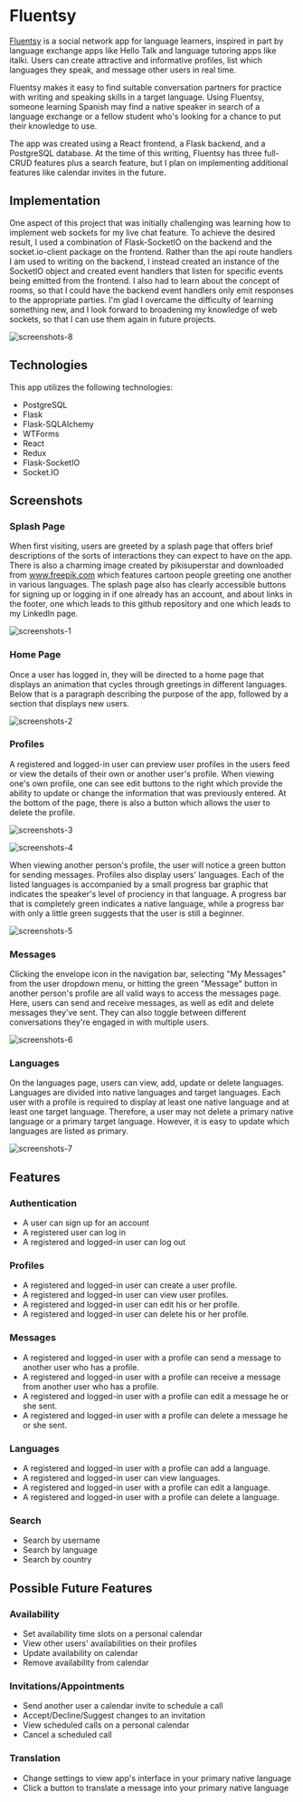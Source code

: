 # Fluentsy
[Fluentsy](https://fluentsy.herokuapp.com) is a social network app for language learners, inspired in part by language exchange apps like Hello Talk and language tutoring apps like italki. Users can create attractive and informative profiles, list which languages they speak, and message other users in real time. 

Fluentsy makes it easy to find suitable conversation partners for practice with writing and speaking skills in a target language. Using Fluentsy, someone learning Spanish may find a native speaker in search of a language exchange or a fellow student who's looking for a chance to put their knowledge to use.

The app was created using a React frontend, a Flask backend, and a PostgreSQL database. At the time of this writing, Fluentsy has three full-CRUD features plus a search feature, but I plan on implementing additional features like calendar invites in the future.

## Implementation

One aspect of this project that was initially challenging was learning how to implement web sockets for my live chat feature. To achieve the desired result, I used a combination of Flask-SocketIO on the backend and the socket.io-client package on the frontend. Rather than the api route handlers I am used to writing on the backend, I instead created an instance of the SocketIO object and created event handlers that listen for specific events being emitted from the frontend. I also had to learn about the concept of rooms, so that I could have the backend event handlers only emit responses to the appropriate parties. I'm glad I overcame the difficulty of learning something new, and I look forward to broadening my knowledge of web sockets, so that I can use them again in future projects.

![screenshots-8](https://user-images.githubusercontent.com/88861592/160312702-715a270e-8dc6-4ca1-9018-e2ad2ec23e37.PNG)

## Technologies
This app utilizes the following technologies:
- PostgreSQL
- Flask
- Flask-SQLAlchemy
- WTForms
- React
- Redux
- Flask-SocketIO
- Socket.IO

## Screenshots

### Splash Page

When first visiting, users are greeted by a splash page that offers brief descriptions of the sorts of interactions they can expect to have on the app. There is also a charming image created by pikisuperstar and downloaded from www.freepik.com which features cartoon people greeting one another in various languages. The splash page also has clearly accessible buttons for signing up or logging in if one already has an account, and about links in the footer, one which leads to this github repository and one which leads to my LinkedIn page.

![screenshots-1](https://user-images.githubusercontent.com/88861592/160306754-a41c59b1-832f-41ae-8433-dcaec5769d7c.PNG)

### Home Page

Once a user has logged in, they will be directed to a home page that displays an animation that cycles through greetings in different languages. Below that is a paragraph describing the purpose of the app, followed by a section that displays new users.

![screenshots-2](https://user-images.githubusercontent.com/88861592/160309110-2942df6b-c2ed-483c-a1cb-496e6aec01ef.PNG)

### Profiles

A registered and logged-in user can preview user profiles in the users feed or view the details of their own or another user's profile. When viewing one's own profile, one can see edit buttons to the right which provide the ability to update or change the information that was previously entered. At the bottom of the page, there is also a button which allows the user to delete the profile.

![screenshots-3](https://user-images.githubusercontent.com/88861592/160309510-1444bfb5-8d98-4c6c-9a8c-68fdab437e70.PNG)

![screenshots-4](https://user-images.githubusercontent.com/88861592/160309607-f65a1294-fbd8-4bc8-8e74-1d2adba98913.PNG)

When viewing another person's profile, the user will notice a green button for sending messages. Profiles also display users' languages. Each of the listed languages is accompanied by a small progress bar graphic that indicates the speaker's level of prociency in that language. A progress bar that is completely green indicates a native language, while a progress bar with only a little green suggests that the user is still a beginner.

![screenshots-5](https://user-images.githubusercontent.com/88861592/160309691-7c8930e5-164d-4e1e-918a-692b8f7d78b0.PNG)

### Messages

Clicking the envelope icon in the navigation bar, selecting "My Messages" from the user dropdown menu, or hitting the green "Message" button in another person's profile are all valid ways to access the messages page. Here, users can send and receive messages, as well as edit and delete messages they've sent. They can also toggle between different conversations they're engaged in with multiple users.

![screenshots-6](https://user-images.githubusercontent.com/88861592/160310231-c39444d0-6d89-4501-928a-0be9c40e0003.PNG)

### Languages

On the languages page, users can view, add, update or delete languages. Languages are divided into native languages and target languages. Each user with a profile is required to display at least one native language and at least one target language. Therefore, a user may not delete a primary native language or a primary target language. However, it is easy to update which languages are listed as primary.

![screenshots-7](https://user-images.githubusercontent.com/88861592/160310366-62b3d166-71f0-46da-938e-65d2bfaaf02d.PNG)

## Features

### Authentication
- A user can sign up for an account
- A registered user can log in
- A registered and logged-in user can log out

### Profiles
- A registered and logged-in user can create a user profile.
- A registered and logged-in user can view user profiles.
- A registered and logged-in user can edit his or her profile.
- A registered and logged-in user can delete his or her profile.

### Messages
- A registered and logged-in user with a profile can send a message to another user who has a profile.
- A registered and logged-in user with a profile can receive a message from another user who has a profile.
- A registered and logged-in user with a profile can edit a message he or she sent.
- A registered and logged-in user with a profile can delete a message he or she sent.

### Languages
- A registered and logged-in user with a profile can add a language.
- A registered and logged-in user can view languages.
- A registered and logged-in user with a profile can edit a language.
- A registered and logged-in user with a profile can delete a language.

### Search
- Search by username
- Search by language
- Search by country

## Possible Future Features

### Availability
- Set availability time slots on a personal calendar
- View other users' availabilities on their profiles
- Update availability on calendar
- Remove availability from calendar

### Invitations/Appointments
- Send another user a calendar invite to schedule a call
- Accept/Decline/Suggest changes to an invitation
- View scheduled calls on a personal calendar
- Cancel a scheduled call

### Translation
- Change settings to view app's interface in your primary native language
- Click a button to translate a message into your primary native language
